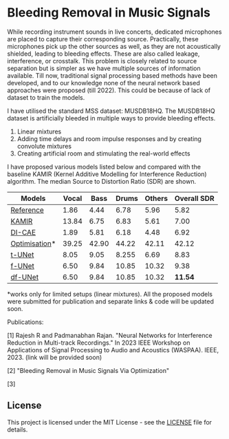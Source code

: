 # Bleeding Removal in Music Signals

While recording instrument sounds in live concerts, dedicated microphones are placed to capture their corresponding source. Practically, these microphones pick up the other sources as well, as they are not acoustically shielded, leading to bleeding effects. These are also called leakage, interference, or crosstalk. This problem is closely related to source separation but is simpler as we have multiple sources of information available. Till now, traditional signal processing based methods have been developed, and to our knowledge none of the neural network based approaches were proposed (till 2022). This could be because of lack of dataset to train the models.

I have utilised the standard MSS dataset: MUSDB18HQ. The MUSDB18HQ dataset is artificially bleeded in multiple ways to provide bleeding effects. 
1. Linear mixtures
2. Adding time delays and room impulse responses and by creating convolute mixtures
3. Creating artificial room and stimulating the real-world effects

I have proposed various models listed below and compared with the baseline KAMIR (Kernel Additive Modelling for Interference Reduction) algorithm. The median Source to Distortion Ratio (SDR) are shown.


| Models | Vocal | Bass | Drums | Others | Overall SDR | 
|------|-----|-----|-----|-----|-----|
|[Reference]()| 1.86 | 4.44 | 6.78 | 5.96 | 5.82 | 
|[KAMIR](https://ieeexplore.ieee.org/abstract/document/7178036)| 13.84 | 6.75 | 6.83 | 5.61 | 7.00 |
|[DI-CAE]()| 1.89 | 5.81 | 6.18 | 4.48 | 6.92 | 
|[Optimisation]()*| 39.25 | 42.90 | 44.22 | 42.11 | 42.12 |
|[t-UNet]()| 8.05 | 9.05 | 8.255 | 6.69 | 8.83 |
|[f-UNet]()| 6.50 | 9.84 | 10.85 | 10.32 | 9.38 | 
|[df-UNet]()| 6.50 | 9.84 | 10.85 | 10.32 | __11.54__ |


*works only for limited setups (linear mixtures). All the proposed models were submitted for publication and separate links & code will be updated soon.

Publications:

[1] Rajesh R and Padmanabhan Rajan. "Neural Networks for Interference Reduction in Multi-track Recordings." In 2023 IEEE Workshop on Applications of Signal Processing to Audio and Acoustics (WASPAA). IEEE, 2023. (link will be provided soon)


[2] "Bleeding Removal in Music Signals Via Optimization"

[3] 



## License
This project is licensed under the MIT License - see the [LICENSE](https://github.com/its-rajesh/Audio-Bleeding-Removal/blob/cde41b94a1be385efc46888a04b30a7b82c33375/LICENSE) file for details.

